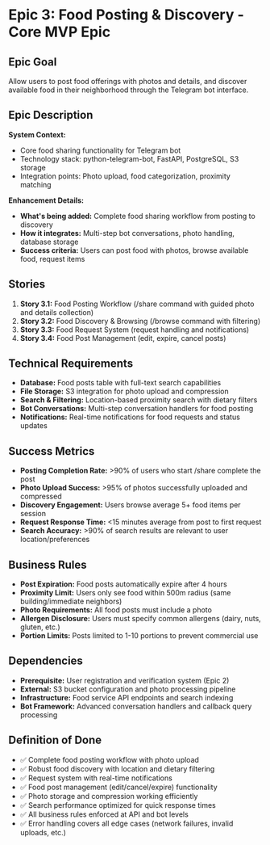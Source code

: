 # Epic 3: Food Posting & Discovery - Core MVP Epic

## Epic Goal
Allow users to post food offerings with photos and details, and discover available food in their neighborhood through the Telegram bot interface.

## Epic Description

**System Context:**
- Core food sharing functionality for Telegram bot
- Technology stack: python-telegram-bot, FastAPI, PostgreSQL, S3 storage
- Integration points: Photo upload, food categorization, proximity matching

**Enhancement Details:**
- **What's being added:** Complete food sharing workflow from posting to discovery
- **How it integrates:** Multi-step bot conversations, photo handling, database storage
- **Success criteria:** Users can post food with photos, browse available food, request items

## Stories

1. **Story 3.1:** Food Posting Workflow (/share command with guided photo and details collection)
2. **Story 3.2:** Food Discovery & Browsing (/browse command with filtering)
3. **Story 3.3:** Food Request System (request handling and notifications)
4. **Story 3.4:** Food Post Management (edit, expire, cancel posts)

## Technical Requirements

- **Database:** Food posts table with full-text search capabilities
- **File Storage:** S3 integration for photo upload and compression
- **Search & Filtering:** Location-based proximity search with dietary filters
- **Bot Conversations:** Multi-step conversation handlers for food posting
- **Notifications:** Real-time notifications for food requests and status updates

## Success Metrics

- **Posting Completion Rate:** >90% of users who start /share complete the post
- **Photo Upload Success:** >95% of photos successfully uploaded and compressed
- **Discovery Engagement:** Users browse average 5+ food items per session
- **Request Response Time:** <15 minutes average from post to first request
- **Search Accuracy:** >90% of search results are relevant to user location/preferences

## Business Rules

- **Post Expiration:** Food posts automatically expire after 4 hours
- **Proximity Limit:** Users only see food within 500m radius (same building/immediate neighbors)
- **Photo Requirements:** All food posts must include a photo
- **Allergen Disclosure:** Users must specify common allergens (dairy, nuts, gluten, etc.)
- **Portion Limits:** Posts limited to 1-10 portions to prevent commercial use

## Dependencies

- **Prerequisite:** User registration and verification system (Epic 2)
- **External:** S3 bucket configuration and photo processing pipeline
- **Infrastructure:** Food service API endpoints and search indexing
- **Bot Framework:** Advanced conversation handlers and callback query processing

## Definition of Done

- ✅ Complete food posting workflow with photo upload
- ✅ Robust food discovery with location and dietary filtering
- ✅ Request system with real-time notifications
- ✅ Food post management (edit/cancel/expire) functionality
- ✅ Photo storage and compression working efficiently
- ✅ Search performance optimized for quick response times
- ✅ All business rules enforced at API and bot levels
- ✅ Error handling covers all edge cases (network failures, invalid uploads, etc.)